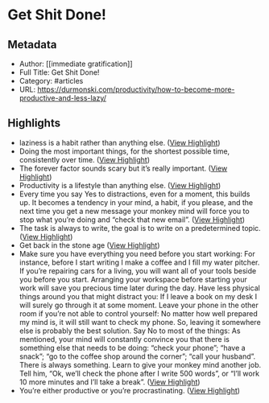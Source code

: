 # Get Shit Done!

## Metadata
- Author: [[immediate gratification]]
- Full Title: Get Shit Done!
- Category: #articles
- URL: https://durmonski.com/productivity/how-to-become-more-productive-and-less-lazy/

## Highlights
- laziness is a habit rather than anything else. ([View Highlight](https://instapaper.com/read/1510745078/19736238))
- Doing the most important things, for the shortest possible time, consistently over time. ([View Highlight](https://instapaper.com/read/1510745078/19736241))
- The forever factor sounds scary but it’s really important. ([View Highlight](https://instapaper.com/read/1510745078/19736243))
- Productivity is a lifestyle than anything else. ([View Highlight](https://instapaper.com/read/1510745078/19736247))
- Every time you say Yes to distractions, even for a moment, this builds up. It becomes a tendency in your mind, a habit, if you please, and the next time you get a new message your monkey mind will force you to stop what you’re doing and “check that new email”. ([View Highlight](https://instapaper.com/read/1510745078/19736251))
- The task is always to write, the goal is to write on a predetermined topic. ([View Highlight](https://instapaper.com/read/1510745078/19736262))
- Get back in the stone age ([View Highlight](https://instapaper.com/read/1510745078/19736263))
- Make sure you have everything you need before you start working: For instance, before I start writing I make a coffee and I fill my water pitcher. If you’re repairing cars for a living, you will want all of your tools beside you before you start. Arranging your workspace before starting your work will save you precious time later during the day.
  Have less physical things around you that might distract you: If I leave a book on my desk I will surely go through it at some moment.
  Leave your phone in the other room if you’re not able to control yourself: No matter how well prepared my mind is, it will still want to check my phone. So, leaving it somewhere else is probably the best solution.
  Say No to most of the things: As mentioned, your mind will constantly convince you that there is something else that needs to be doing: “check your phone”; “have a snack”; “go to the coffee shop around the corner”; “call your husband”. There is always something. Learn to give your monkey mind another job. Tell him, “Ok, we’ll check the phone after I write 500 words”, or “I’ll work 10 more minutes and I’ll take a break”. ([View Highlight](https://instapaper.com/read/1510745078/19736264))
- You’re either productive or you’re procrastinating. ([View Highlight](https://instapaper.com/read/1510745078/19736265))
